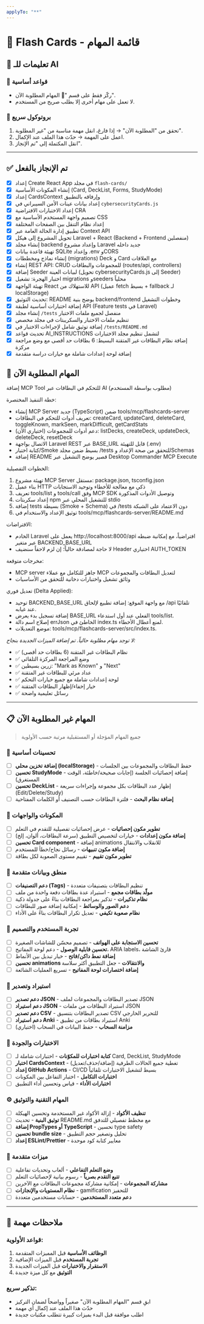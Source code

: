 ```yaml
---
applyTo: "**"
---
```


# 📘 Flash Cards - قائمة المهام

## 🤖 تعليمات للـ AI

### 🎯 قواعد أساسية

- ركّز فقط على قسم "🚨 المهام المطلوبة الآن".
- لا تعمل على مهام أخرى إلا بطلب صريح من المستخدم.

### 🔄 بروتوكول سريع

1. تحقق من "المطلوبة الآن" → إذا فارغ، انقل مهمة مناسبة من "غير المطلوبة".
2. اعمل على المهمة → حدّث هذا الملف عند الإكمال.
3. انقل المكتملة إلى "تم الإنجاز".

---

## ✅ تم الإنجاز بالفعل

- [x] إعداد Create React App في مجلد `flash-cards/`
- [x] إنشاء المكونات الأساسية (Card, DeckList, Forms, StudyMode)
- [x] إعداد CardsContext وإرفاقه بالتطبيق
- [x] إعداد بيانات عينات الأمن السيبراني في `cybersecurityCards.js`
- [x] إعداد الاختبارات الافتراضية CRA
- [x] تصميم واجهة المستخدم الأساسية مع CSS
- [x] إعداد نظام التنقل بين الصفحات المختلفة
- [x] تطبيق إدارة الحالة العامة عبر Context API
- [x] تحويل المشروع إلى هيكل Laravel + React (Backend + Frontend منفصلين)
- [x] إنشاء مجلد backend وإعداد مشروع Laravel جديد داخله
- [x] تهيئة قاعدة بيانات SQLite وإعداد .env وCORS
- [x] إنشاء نماذج ومخططات (migrations) Deck و Card مع العلاقات
- [x] إنشاء REST API: CRUD للمجموعات والبطاقات (routes/api, controllers)
- [x] إضافة Seeder لبيانات العينة (تحويل cybersecurityCards.js إلى Seeder)
- [x] اختبار الهجرة: تشغيل migrations وseeders محلياً
- [x] تهيئة الواجهة React للاستهلاك من API (عميل fetch بسيط + fallback لـ localStorage)
- [x] تحديث التوثيق: README يوضح بنية backend/frontend وخطوات التشغيل
- [x] إضافة اختبارات أساسية لطبقة API (Feature tests في Laravel)
- [x] إنشاء مجلد `/tests` منفصل لجميع ملفات الاختبار
- [x] تنظيم ملفات الاختبار والسكريبتات في مجلد مخصص
- [x] إضافة توثيق شامل لإجراءات الاختبار في `/tests/README.md`
- [x] تحديث قواعد AI_INSTRUCTIONS لتشمل تنظيم مجلد الاختبارات
- [x] إضافة نظام البطاقات غير المتقنة البسيط: 6 بطاقات حد أقصى مع وضع مراجعة مركزة
- [x] إضافة لوحة إعدادات شاملة مع خيارات دراسة متقدمة

## 🚨 المهام المطلوبة الآن

إضافة MCP Tool للتحكم في البطاقات عبر AI (مطلوب بواسطة المستخدم)

خطة التنفيذ المختصرة:

- إنشاء MCP Server جديد (TypeScript) ضمن tools/mcp/flashcards-server
- تعريف أدوات للتحكم في البطاقات: createCard, updateCard, deleteCard, toggleKnown, markSeen, markDifficult, getCardStats
- دعم أدوات للمجموعات (اختياري الآن): listDecks, createDeck, updateDeck, deleteDeck, resetDeck
- الاتصال بواجهة Laravel REST عبر BASE_URL قابل للتهيئة (.env)
- كتابة اختبار/Smoke بسيط ضمن مجلد /tests للتحقق من صحة الإعداد وSchemas
- إضافة README قصير يوضح التشغيل عبر Desktop Commander MCP Execute

الخطوات التفصيلية:

1. تهيئة مشروع MCP Server مستقل: package.json, tsconfig.json
2. بناء عميل HTTP ذكي مع معالجة للأخطاء وتوحيد الاستجابات
3. تعريف tools/list و tools/call وفق MCP SDK وتوصيل الأدوات المذكورة
4. إعداد سكربتات npm للتشغيل المحلي عبر stdio
5. إضافة tests بسيطة (Smoke + Schema) في /tests دون الاعتماد على الشبكة
6. توثيق الإعداد والاستخدام في tools/mcp/flashcards-server/README.md

الافتراضات:

- الخادم Laravel يعمل على http://localhost:8000/api افتراضياً، مع إمكانية ضبطه عبر متغير BACKEND_BASE_URL
- لا حاجة لمصادقة حالياً؛ إن لزم لاحقاً سنضيف Header اختياري AUTH_TOKEN

مخرجات متوقعة:

- MCP server جاهز للتكامل مع عملاء MCP لتعديل البطاقات والمجموعات
- وثائق تشغيل واختبارات دخانية للتحقق من الأساسيات

تعديل فوري (Delta Applied):
- توحيد BACKEND_BASE_URL مع واجهة الموقع: إضافة تطبيع لإلحاق /api تلقائيًا عند غيابه.
- إضافة تسجيل بدء يعرض BASE_URL الفعلي عند أول استدعاء tools/list.
- إصلاح اسم دالة errJson الخاطئ في index.ts لمنع أعطال الأخطاء.
- موضع التعديلات: tools/mcp/flashcards-server/src/index.ts.

_لا توجد مهام مطلوبة حالياً. تم إضافة الميزات الجديدة بنجاح:_

- ✅ نظام البطاقات غير المتقنة (6 بطاقات حد أقصى)
- ✅ وضع المراجعة المركزة التلقائي
- ✅ زرين بسيطين: "Mark as Known" و "Next"
- ✅ عداد مرئي للبطاقات غير المتقنة
- ✅ لوحة إعدادات شاملة مع جميع خيارات التحكم
- ✅ خيار إخفاء/إظهار البطاقات المتقنة
- ✅ رسائل تعليمية واضحة

---

## 📋 المهام غير المطلوبة الآن

> جميع المهام المؤجلة أو المستقبلية مرتبة حسب الأولوية

### 🔧 تحسينات أساسية

- [ ] **إضافة تخزين محلي (localStorage)** - حفظ البطاقات والمجموعات بين الجلسات
- [ ] **تحسين StudyMode** - إضافة إحصائيات الجلسة (إجابات صحيحة/خاطئة، الوقت المستغرق)
- [ ] **تحسين DeckList** - إظهار عدد البطاقات بكل مجموعة وإجراءات سريعة (Edit/Delete/Study)
- [ ] **إضافة نظام البحث** - فلترة البطاقات حسب التصنيف أو الكلمات المفتاحية

### 🧩 المكونات والواجهات

- [ ] **تطوير مكون إحصائيات** - عرض إحصائيات تفصيلية للتقدم في التعلم
- [ ] **إضافة مكون إعدادات** - خيارات لتخصيص التطبيق (سرعة البطاقات، ألوان، إلخ)
- [ ] **تحسين Card component** - إضافة animations للانقلاب والانتقال
- [ ] **إضافة مكون تنبيهات** - رسائل نجاح/خطأ للمستخدم
- [ ] **تطوير مكون تقييم** - تقييم مستوى الصعوبة لكل بطاقة

### 🧠 منطق وبيانات متقدمة

- [ ] **دعم التصنيفات (Tags)** - تنظيم البطاقات بتصنيفات متعددة
- [ ] **مولّد بطاقات مجمع** - استيراد عدة بطاقات دفعة واحدة من ملف
- [ ] **نظام تذكيرات** - تذكير بمراجعة البطاقات بناءً على جدولة ذكية
- [ ] **دعم الصور والوسائط** - إمكانية إضافة صور للبطاقات
- [ ] **نظام صعوبة تكيفي** - تعديل تكرار البطاقات بناءً على الأداء

### 📱 تجربة المستخدم والتصميم

- [ ] **تحسين الاستجابة على الهواتف** - تصميم محسّن للشاشات الصغيرة
- [ ] **تحسين قابلية الوصول** - دعم لوحة المفاتيح، ARIA labels، قارئ الشاشة
- [ ] **إضافة نمط داكن/فاتح** - خيار تبديل بين الأنماط
- [ ] **تحسين animations والانتقالات** - جعل التطبيق أكثر سلاسة
- [ ] **إضافة اختصارات لوحة المفاتيح** - تسريع العمليات الشائعة

### 🔄 استيراد وتصدير

- [ ] **دعم تصدير JSON** - تصدير البطاقات والمجموعات لملف JSON
- [ ] **دعم استيراد JSON** - استيراد البطاقات من ملفات JSON
- [ ] **دعم تصدير CSV** - تصدير البطاقات بتنسيق CSV للتحرير الخارجي
- [ ] **دعم استيراد Anki** - استيراد بطاقات من تطبيق Anki
- [ ] **مزامنة السحاب** - حفظ البيانات في السحاب (اختياري)

### 🧪 الاختبارات والجودة

- [ ] **كتابة اختبارات للمكوّنات** - اختبارات شاملة لـ Card, DeckList, StudyMode
- [ ] **اختبار CardsContext** - تغطية جميع الحالات الطرفية (إضافة/حذف/تعديل)
- [ ] **إعداد GitHub Actions** - CI/CD بسيط لتشغيل الاختبارات تلقائياً
- [ ] **اختبارات التكامل** - اختبار التفاعل بين المكونات
- [ ] **اختبارات الأداء** - قياس وتحسين أداء التطبيق

### ⚙️ المهام التقنية والتوثيق

- [ ] **تنظيف الأكواد** - إزالة الأكواد غير المستخدمة وتحسين الهيكلة
- [ ] **توثيق البنية** - تحديث README.md مع مخطط تفصيلي للتدفق
- [ ] **إضافة PropTypes أو TypeScript** - تحسين type safety
- [ ] **تحسين bundle size** - تحليل وتصغير حجم التطبيق
- [ ] **إعداد ESLint/Prettier** - معايير كتابة كود موحدة

### 🚀 ميزات متقدمة

- [ ] **وضع التعلم التفاعلي** - ألعاب وتحديات تفاعلية
- [ ] **تتبع التقدم بصرياً** - رسوم بيانية لإحصائيات التعلم
- [ ] **مشاركة المجموعات** - إمكانية مشاركة مجموعات البطاقات مع الآخرين
- [ ] **نظام المستويات والإنجازات** - gamification للتحفيز
- [ ] **دعم متعدد المستخدمين** - حسابات مستخدمين متعددة

---

## 📝 ملاحظات مهمة

### قواعد الأولوية:

1. **الوظائف الأساسية** قبل المميزات المتقدمة
2. **تجربة المستخدم** قبل الميزات الإضافية
3. **الاستقرار والاختبارات** قبل الميزات الجديدة
4. **التوثيق** مع كل ميزة جديدة

### تذكير سريع:

- ابقِ قسم "المهام المطلوبة الآن" صغيراً وواضحاً لضمان التركيز
- حدّث هذا الملف عند إكمال أي مهمة
- اطلب موافقة قبل البدء بميزات كبيرة تتطلب مكتبات جديدة

```

```
